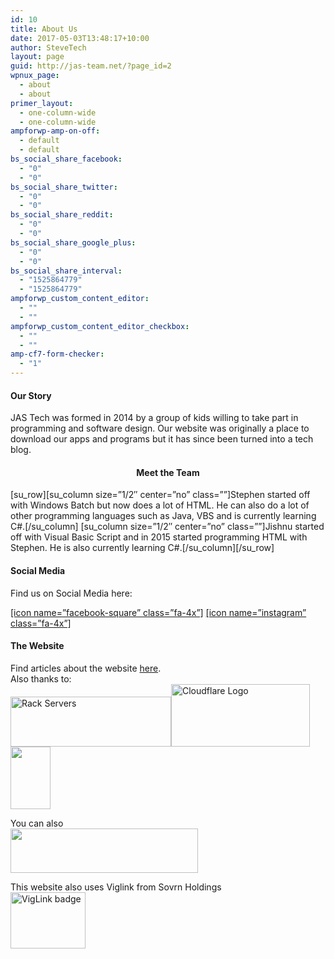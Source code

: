 ```yaml
---
id: 10
title: About Us
date: 2017-05-03T13:48:17+10:00
author: SteveTech
layout: page
guid: http://jas-team.net/?page_id=2
wpnux_page:
  - about
  - about
primer_layout:
  - one-column-wide
  - one-column-wide
ampforwp-amp-on-off:
  - default
  - default
bs_social_share_facebook:
  - "0"
  - "0"
bs_social_share_twitter:
  - "0"
  - "0"
bs_social_share_reddit:
  - "0"
  - "0"
bs_social_share_google_plus:
  - "0"
  - "0"
bs_social_share_interval:
  - "1525864779"
  - "1525864779"
ampforwp_custom_content_editor:
  - ""
  - ""
ampforwp_custom_content_editor_checkbox:
  - ""
  - ""
amp-cf7-form-checker:
  - "1"
---
```

#### Our Story

JAS Tech was formed in 2014 by a group of kids willing to take part in programming and software design. Our website was originally a place to download our apps and programs but it has since been turned into a tech blog.

<h4 style="text-align: center;">
  Meet the Team
</h4>

\[su\_row\]\[su\_column size=&#8221;1/2&#8243; center=&#8221;no&#8221; class=&#8221;&#8221;\]Stephen started off with Windows Batch but now does a lot of HTML. He can also do a lot of other programming languages such as Java, VBS and is currently learning C#.\[/su\_column\] \[su\_column size=&#8221;1/2&#8243; center=&#8221;no&#8221; class=&#8221;&#8221;\]Jishnu started off with Visual Basic Script and in 2015 started programming HTML with Stephen. He is also currently learning C#.\[/su\_column\]\[/su\_row\]

#### Social Media

Find us on Social Media here:

[[icon name=&#8221;facebook-square&#8221; class=&#8221;fa-4x&#8221;]](https://www.facebook.com/jastech/) [[icon name=&#8221;instagram&#8221; class=&#8221;fa-4x&#8221;]](https://www.instagram.com/jas_technology/)

#### The Website

Find articles about the website [here](https://jas-team.net/category/website/).  
Also thanks to:  
[<img class="alignnone wp-image-974" src="https://jas-team.net/wp-content/uploads/2018/05/rs-side-300x93.png" alt="Rack Servers" width="257" height="80" />](http://www.rackservers.com.au/secure/aff.php?aff=168)[<img class="alignnone wp-image-617" src="https://jas-team.net/wp-content/uploads/2017/10/cf-logo-v.svg" alt="Cloudflare Logo" width="222" height="100" />](https://www.cloudflare.com)<a href="https://www.hardenize.com/report/jas-team.net?summary" target="_blank" rel="noopener noreferrer"><img src="https://badge.hardenize.com/v2/images/hardenize-badge-jas-team.net.png" width="64" height="100" /></a>

You can also  
[<img class="alignnone wp-image-1173 size-medium" src="https://jas-team.net/wp-content/uploads/2019/03/switch_banner_1@2x-300x71.png" alt="" width="300" height="71" />](https://brave.com/jas266)

This website also uses Viglink from Sovrn Holdings  
[<img title="Links monetized by VigLink" src="https://www.viglink.com/images/badges/120x90.png" alt="VigLink badge" width="120" height="90" />](https://www.viglink.com/?vgref=275722)